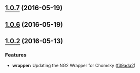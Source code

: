 <a name="1.0.7"></a>
## [1.0.7](https://github.com/bullhorn/chomsky-ng2/compare/v1.0.6...v1.0.7) (2016-05-19)



<a name="1.0.6"></a>
## [1.0.6](https://github.com/bullhorn/chomsky-ng2/compare/v1.0.2...v1.0.6) (2016-05-19)



<a name="1.0.2"></a>
## [1.0.2](https://github.com/bullhorn/chomsky-ng2/compare/0.1.1...v1.0.2) (2016-05-13)


### Features

* **wrapper:** Updating the NG2 Wrapper for Chomsky ([f39ada2](https://github.com/bullhorn/chomsky-ng2/commit/f39ada2))



